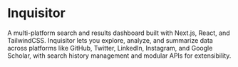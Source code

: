 # Inquisitor
A multi-platform search and results dashboard built with Next.js, React, and TailwindCSS. Inquisitor lets you explore, analyze, and summarize data across platforms like GitHub, Twitter, LinkedIn, Instagram, and Google Scholar, with search history management and modular APIs for extensibility.
